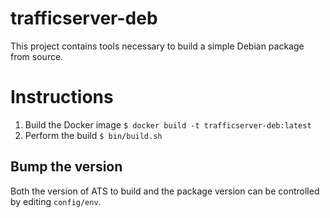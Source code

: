 trafficserver-deb
=================

This project contains tools necessary to build a simple Debian package from
source.


Instructions
============

1. Build the Docker image
        ```
        $ docker build -t trafficserver-deb:latest
        ```
2. Perform the build
        ```
        $ bin/build.sh
        ```

Bump the version
----------------

Both the version of ATS to build and the package version can be controlled by
editing `config/env`.
